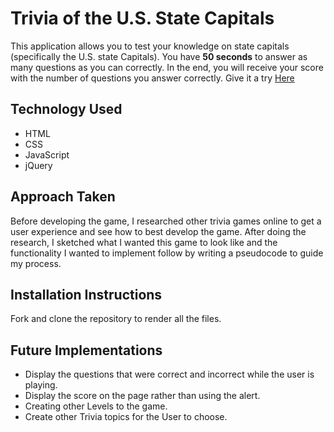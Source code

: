 # Trivia of the U.S. State Capitals

This application allows you to test your knowledge on state capitals (specifically the U.S. state Capitals). You have **50 seconds** to answer as many questions as you can correctly. In the end, you will receive your score with the number of questions you answer correctly. Give it a try [Here](https://amspears.github.io/Trivia/)

## Technology Used

- HTML
- CSS
- JavaScript
- jQuery

## Approach Taken

Before developing the game, I researched other trivia games online to get a user experience and see how to best develop the game. After doing the research, I sketched what I wanted this game to look like and the functionality I wanted to implement follow by writing a pseudocode to guide my process.

## Installation Instructions

Fork and clone the repository to render all the files.

## Future Implementations

 - Display the questions that were correct and incorrect while the user is playing.
 - Display the score on the page rather than using the alert.
 - Creating other Levels to the game.
 - Create other Trivia topics for the User to choose.
